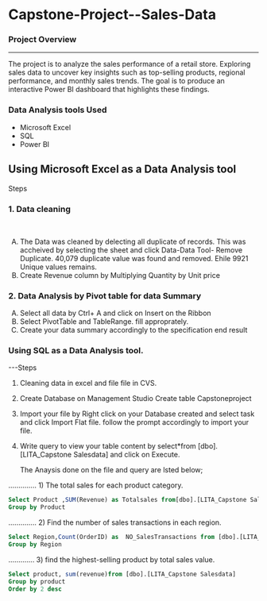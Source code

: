 # Capstone-Project--Sales-Data

### Project Overview
---
The project is to  analyze the sales performance of a retail store. Exploring sales data to uncover key insights such as top-selling products, regional performance, and monthly sales trends. The goal is to produce an interactive Power BI dashboard that highlights these findings.

### Data Analysis tools Used
- Microsoft Excel
- SQL
- Power BI

## Using Microsoft Excel as a Data Analysis tool
Steps
<h3>1. Data cleaning </h3><br/>
    <ol type="A"> 
     <li>The Data was cleaned by delecting all duplicate of records. This was accheived by selecting the sheet and click Data-Data Tool- Remove Duplicate. 40,079 duplicate value was found and removed. Ehile 9921 Unique values remains. </li>
     <li> Create Revenue column by Multiplying Quantity by Unit price</li>
    </ol>

  
<h3>2. Data Analysis by Pivot table for data Summary</h3>  
     <ol type="A"> 
   <li>Select all data by Ctrl+ A and click on  Insert on the Ribbon</li>
  <li> Select PivotTable and TableRange. fill approprately. </li>
   <li>Create your data summary accordingly to the specification end result </li>
     </ol>
     
### Using SQL as a Data Analysis tool.
---Steps
 1) Cleaning data in excel and file file in CVS.
 2) Create Database on Management Studio
    Create table Capstoneproject
3) Import your file by Right click on your Database created and select task and click Import Flat file. follow the prompt accordingly to import your file.
4) Write query to view your table content by
   select*from [dbo].[LITA_Capstone Salesdata] and click on Execute.

   The Anaysis done on the file and query are lsted below;

.............. 1) The total sales for each product category.
```SQL
Select Product ,SUM(Revenue) as Totalsales from[dbo].[LITA_Capstone Salesdata]
Group by Product
```

.............. 2) Find the number of sales transactions in each region.
```SQL
Select Region,Count(OrderID) as  NO_SalesTransactions from [dbo].[LITA_Capstone Salesdata]
Group by Region
```

............. 3) find the highest-selling product by total sales value.
```SQL
Select product, sum(revenue)from [dbo].[LITA_Capstone Salesdata]
Group by product
Order by 2 desc
```
